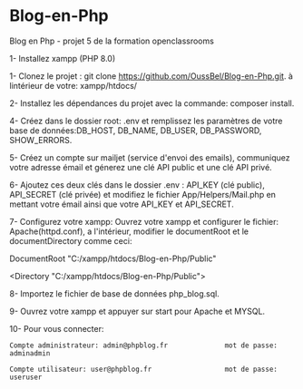 # Blog-en-Php
Blog en Php - projet 5 de la formation openclassrooms

1- Installez xampp (PHP 8.0) 

1- Clonez le projet : git clone https://github.com/OussBel/Blog-en-Php.git.  à lintérieur de votre:  xampp/htdocs/

2- Installez les dépendances du projet avec la commande: composer install. 

4- Créez dans le dossier root: .env et remplissez les paramètres de votre base de données:DB_HOST, DB_NAME, DB_USER, DB_PASSWORD, SHOW_ERRORS.

5- Créez un compte sur mailjet (service d'envoi des emails), communiquez votre adresse émail et génerez une clé API public et une clé API privé.

6- Ajoutez ces deux clés dans le dossier .env : API_KEY (clé public), API_SECRET (clé privée) et modifiez le fichier App/Helpers/Mail.php en mettant votre émail ainsi que votre API_KEY et API_SECRET.

7- Configurez votre xampp: Ouvrez votre xampp et configurer le fichier: Apache(httpd.conf), a l'intérieur, modifier le documentRoot et le documentDirectory comme ceci: 
  
   DocumentRoot "C:/xampp/htdocs/Blog-en-Php/Public"                                           
   
   <Directory "C:/xampp/htdocs/Blog-en-Php/Public">
   

8- Importez le fichier de base de données php_blog.sql.


9- Ouvrez votre xampp et appuyer sur start pour Apache et MYSQL.

10- Pour vous connecter:

    Compte administrateur: admin@phpblog.fr              mot de passe: adminadmin

    Compte utilisateur: user@phpblog.fr                  mot de passe: useruser

